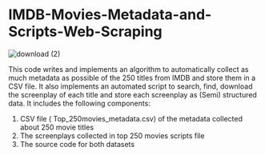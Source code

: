 # IMDB-Movies-Metadata-and-Scripts-Web-Scraping
![download (2)](https://user-images.githubusercontent.com/36461648/115916991-8d944280-a443-11eb-8546-e8be1c20ce5f.png)

This code writes and implements an algorithm to automatically collect as much metadata as possible of the 250 titles from IMDB and store them in a CSV file.
It also implements an automated script to search, find, download the screenplay of each title and store each screenplay as (Semi) structured data.
It includes the following components:

1. CSV file ( Top_250movies_metadata.csv) of the metadata collected about 250 movie titles
2. The screenplays collected in top 250 movies scripts file
3. The source code for both datasets 

